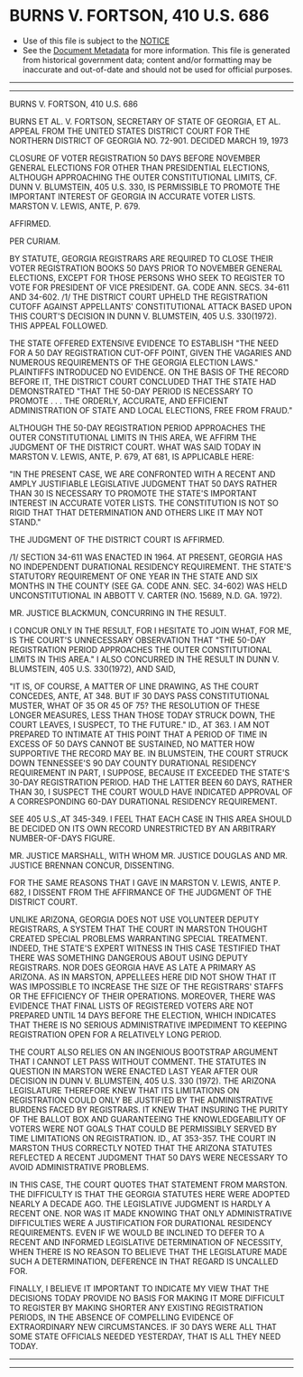 ---
---

# BURNS V. FORTSON, 410 U.S. 686

* Use of this file is subject to the [NOTICE](https://github.com/publicdocs/notice/blob/master/NOTICE)
* See the [Document Metadata](../../../) for more information.
  This file is generated from historical government data; content and/or formatting may be inaccurate and out-of-date and should not be used for official purposes.

----------
----------

BURNS V. FORTSON, 410 U.S. 686

BURNS ET AL. V. FORTSON, SECRETARY OF STATE OF GEORGIA, ET AL. APPEAL FROM THE UNITED STATES DISTRICT COURT FOR THE NORTHERN DISTRICT OF GEORGIA NO. 72-901.  DECIDED MARCH 19, 1973

CLOSURE OF VOTER REGISTRATION 50 DAYS BEFORE NOVEMBER GENERAL ELECTIONS FOR OTHER THAN PRESIDENTIAL ELECTIONS, ALTHOUGH APPROACHING THE OUTER CONSTITUTIONAL LIMITS, CF. DUNN V. BLUMSTEIN, 405 U.S. 330, IS PERMISSIBLE TO PROMOTE THE IMPORTANT INTEREST OF GEORGIA IN ACCURATE VOTER LISTS.  MARSTON V. LEWIS, ANTE, P. 679.

AFFIRMED.

PER CURIAM.

BY STATUTE, GEORGIA REGISTRARS ARE REQUIRED TO CLOSE THEIR VOTER REGISTRATION BOOKS 50 DAYS PRIOR TO NOVEMBER GENERAL ELECTIONS, EXCEPT FOR THOSE PERSONS WHO SEEK TO REGISTER TO VOTE FOR PRESIDENT OF VICE PRESIDENT.  GA. CODE ANN. SECS. 34-611 AND 34-602.  /1/  THE DISTRICT COURT UPHELD THE REGISTRATION CUTOFF AGAINST APPELLANTS' CONSTITUTIONAL ATTACK BASED UPON THIS COURT'S DECISION IN DUNN V. BLUMSTEIN, 405 U.S. 330(1972).  THIS APPEAL FOLLOWED.

THE STATE OFFERED EXTENSIVE EVIDENCE TO ESTABLISH "THE NEED FOR A 50 DAY REGISTRATION CUT-OFF POINT, GIVEN THE VAGARIES AND NUMEROUS REQUIREMENTS OF THE GEORGIA ELECTION LAWS."  PLAINTIFFS INTRODUCED NO EVIDENCE.  ON THE BASIS OF THE RECORD BEFORE IT, THE DISTRICT COURT CONCLUDED THAT THE STATE HAD DEMONSTRATED "THAT THE 50-DAY PERIOD IS NECESSARY TO PROMOTE . . . THE ORDERLY, ACCURATE, AND EFFICIENT ADMINISTRATION OF STATE AND LOCAL ELECTIONS, FREE FROM FRAUD."

ALTHOUGH THE 50-DAY REGISTRATION PERIOD APPROACHES THE OUTER CONSTITUTIONAL LIMITS IN THIS AREA, WE AFFIRM THE JUDGMENT OF THE DISTRICT COURT.  WHAT WAS SAID TODAY IN MARSTON V. LEWIS, ANTE, P. 679, AT 681, IS APPLICABLE HERE:

"IN THE PRESENT CASE, WE ARE CONFRONTED WITH A RECENT AND AMPLY JUSTIFIABLE LEGISLATIVE JUDGMENT THAT 50 DAYS RATHER THAN 30 IS NECESSARY TO PROMOTE THE STATE'S IMPORTANT INTEREST IN ACCURATE VOTER LISTS.  THE CONSTITUTION IS NOT SO RIGID THAT THAT DETERMINATION AND OTHERS LIKE IT MAY NOT STAND."

THE JUDGMENT OF THE DISTRICT COURT IS AFFIRMED.

/1/  SECTION 34-611 WAS ENACTED IN 1964.  AT PRESENT, GEORGIA HAS NO INDEPENDENT DURATIONAL RESIDENCY REQUIREMENT.  THE STATE'S STATUTORY REQUIREMENT OF ONE YEAR IN THE STATE AND SIX MONTHS IN THE COUNTY (SEE GA. CODE ANN. SEC. 34-602) WAS HELD UNCONSTITUTIONAL IN ABBOTT V. CARTER (NO. 15689, N.D. GA. 1972).

MR. JUSTICE BLACKMUN, CONCURRING IN THE RESULT.

I CONCUR ONLY IN THE RESULT, FOR I HESITATE TO JOIN WHAT, FOR ME, IS THE COURT'S UNNECESSARY OBSERVATION THAT "THE 50-DAY REGISTRATION PERIOD APPROACHES THE OUTER CONSTITUTIONAL LIMITS IN THIS AREA."  I ALSO CONCURRED IN THE RESULT IN DUNN V. BLUMSTEIN, 405 U.S. 330(1972), AND SAID,

"IT IS, OF COURSE, A MATTER OF LINE DRAWING, AS THE COURT CONCEDES, ANTE, AT 348.  BUT IF 30 DAYS PASS CONSTITUTIONAL MUSTER, WHAT OF 35 OR 45 OF 75?  THE RESOLUTION OF THESE LONGER MEASURES, LESS THAN THOSE TODAY STRUCK DOWN, THE COURT LEAVES, I SUSPECT, TO THE FUTURE."  ID., AT 363.  I AM NOT PREPARED TO INTIMATE AT THIS POINT THAT A PERIOD OF TIME IN EXCESS OF 50 DAYS CANNOT BE SUSTAINED, NO MATTER HOW SUPPORTIVE THE RECORD MAY BE.  IN BLUMSTEIN, THE COURT STRUCK DOWN TENNESSEE'S 90 DAY COUNTY DURATIONAL RESIDENCY REQUIREMENT IN PART, I SUPPOSE, BECAUSE IT EXCEEDED THE STATE'S 30-DAY REGISTRATION PERIOD.  HAD THE LATTER BEEN 60 DAYS, RATHER THAN 30, I SUSPECT THE COURT WOULD HAVE INDICATED APPROVAL OF A CORRESPONDING 60-DAY DURATIONAL RESIDENCY REQUIREMENT.

SEE 405 U.S.,AT 345-349.  I FEEL THAT EACH CASE IN THIS AREA SHOULD BE DECIDED ON ITS OWN RECORD UNRESTRICTED BY AN ARBITRARY NUMBER-OF-DAYS FIGURE.

MR. JUSTICE MARSHALL, WITH WHOM MR. JUSTICE DOUGLAS AND MR. JUSTICE BRENNAN CONCUR, DISSENTING.

FOR THE SAME REASONS THAT I GAVE IN MARSTON V. LEWIS, ANTE P. 682, I DISSENT FROM THE AFFIRMANCE OF THE JUDGMENT OF THE DISTRICT COURT.

UNLIKE ARIZONA, GEORGIA DOES NOT USE VOLUNTEER DEPUTY REGISTRARS, A SYSTEM THAT THE COURT IN MARSTON THOUGHT CREATED SPECIAL PROBLEMS WARRANTING SPECIAL TREATMENT.  INDEED, THE STATE'S EXPERT WITNESS IN THIS CASE TESTIFIED THAT THERE WAS SOMETHING DANGEROUS ABOUT USING DEPUTY REGISTRARS.  NOR DOES GEORGIA HAVE AS LATE A PRIMARY AS ARIZONA.  AS IN MARSTON, APPELLEES HERE DID NOT SHOW THAT IT WAS IMPOSSIBLE TO INCREASE THE SIZE OF THE REGISTRARS' STAFFS OR THE EFFICIENCY OF THEIR OPERATIONS.  MOREOVER, THERE WAS EVIDENCE THAT FINAL LISTS OF REGISTERED VOTERS ARE NOT PREPARED UNTIL 14 DAYS BEFORE THE ELECTION, WHICH INDICATES THAT THERE IS NO SERIOUS ADMINISTRATIVE IMPEDIMENT TO KEEPING REGISTRATION OPEN FOR A RELATIVELY LONG PERIOD.

THE COURT ALSO RELIES ON AN INGENIOUS BOOTSTRAP ARGUMENT THAT I CANNOT LET PASS WITHOUT COMMENT.  THE STATUTES IN QUESTION IN MARSTON WERE ENACTED LAST YEAR AFTER OUR DECISION IN DUNN V. BLUMSTEIN, 405 U.S. 330 (1972).  THE ARIZONA LEGISLATURE THEREFORE KNEW THAT ITS LIMITATIONS ON REGISTRATION COULD ONLY BE JUSTIFIED BY THE ADMINISTRATIVE BURDENS FACED BY REGISTRARS.  IT KNEW THAT INSURING THE PURITY OF THE BALLOT BOX AND GUARANTEEING THE KNOWLEDGEABILITY OF VOTERS WERE NOT GOALS THAT COULD BE PERMISSIBLY SERVED BY TIME LIMITATIONS ON REGISTRATION.  ID., AT 353-357.  THE COURT IN MARSTON THUS CORRECTLY NOTED THAT THE ARIZONA STATUTES REFLECTED A RECENT JUDGMENT THAT 50 DAYS WERE NECESSARY TO AVOID ADMINISTRATIVE PROBLEMS.

IN THIS CASE, THE COURT QUOTES THAT STATEMENT FROM MARSTON.  THE DIFFICULTY IS THAT THE GEORGIA STATUTES HERE WERE ADOPTED NEARLY A DECADE AGO.  THE LEGISLATIVE JUDGMENT IS HARDLY A RECENT ONE.  NOR WAS IT MADE KNOWING THAT ONLY ADMINISTRATIVE DIFFICULTIES WERE A JUSTIFICATION FOR DURATIONAL RESIDENCY REQUIREMENTS.  EVEN IF WE WOULD BE INCLINED TO DEFER TO A RECENT AND INFORMED LEGISLATIVE DETERMINATION OF NECESSITY, WHEN THERE IS NO REASON TO BELIEVE THAT THE LEGISLATURE MADE SUCH A DETERMINATION, DEFERENCE IN THAT REGARD IS UNCALLED FOR.

FINALLY, I BELIEVE IT IMPORTANT TO INDICATE MY VIEW THAT THE DECISIONS TODAY PROVIDE NO BASIS FOR MAKING IT MORE DIFFICULT TO REGISTER BY MAKING SHORTER ANY EXISTING REGISTRATION PERIODS, IN THE ABSENCE OF COMPELLING EVIDENCE OF EXTRAORDINARY NEW CIRCUMSTANCES.  IF 30 DAYS WERE ALL THAT SOME STATE OFFICIALS NEEDED YESTERDAY, THAT IS ALL THEY NEED TODAY.


----------
----------

